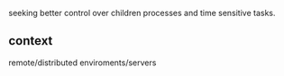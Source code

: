 seeking better control over children processes and time sensitive tasks.

## context

remote/distributed enviroments/servers